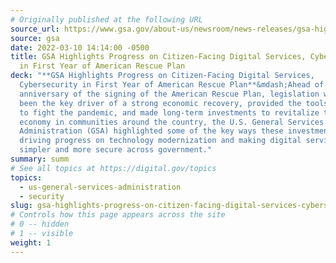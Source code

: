 ```yaml
---
# Originally published at the following URL
source_url: https://www.gsa.gov/about-us/newsroom/news-releases/gsa-highlights-progress-on-citizenfacing-digital-services-cybersecurity-in-first-year-of-american-rescue-plan-03102022
source: gsa
date: 2022-03-10 14:14:00 -0500
title: GSA Highlights Progress on Citizen-Facing Digital Services, Cybersecurity
  in First Year of American Rescue Plan
deck: "**GSA Highlights Progress on Citizen-Facing Digital Services,
  Cybersecurity in First Year of American Rescue Plan**&mdash;Ahead of the first
  anniversary of the signing of the American Rescue Plan, legislation which has
  been the key driver of a strong economic recovery, provided the tools needed
  to fight the pandemic, and made long-term investments to revitalize the local
  economy in communities around the country, the U.S. General Services
  Administration (GSA) highlighted some of the key ways these investments are
  driving progress on technology modernization and making digital services
  simpler and more secure across government."
summary: summ
# See all topics at https://digital.gov/topics
topics:
  - us-general-services-administration
  - security
slug: gsa-highlights-progress-on-citizen-facing-digital-services-cybersecurity-in-first-year-of-american-rescue-plan
# Controls how this page appears across the site
# 0 -- hidden
# 1 -- visible
weight: 1
---
```

